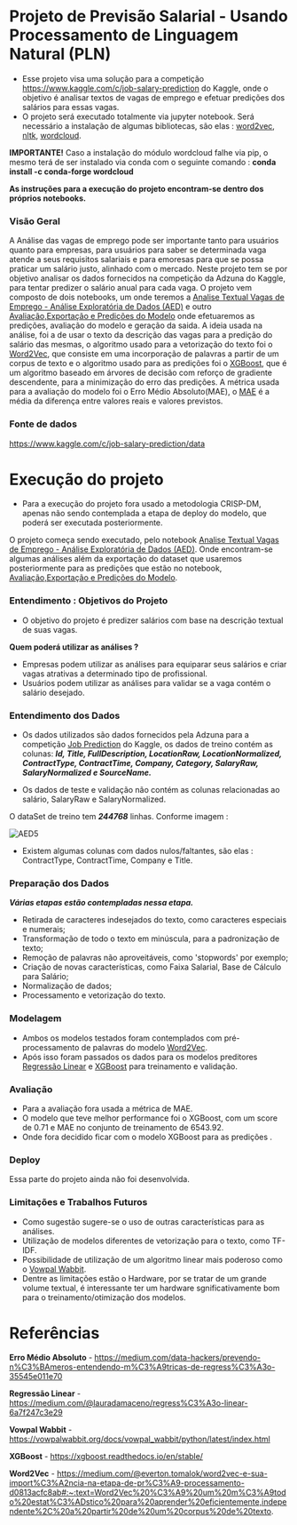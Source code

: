 # Projeto de Previsão Salarial - Usando Processamento de Linguagem Natural (PLN)

* Esse projeto visa uma solução para a competição https://www.kaggle.com/c/job-salary-prediction do Kaggle, onde o objetivo é analisar textos de vagas de emprego e efetuar predições dos salários para essas vagas.
* O projeto será executado totalmente via jupyter notebook. Será necessário a instalação de algumas bibliotecas, são elas :
[word2vec](https://radimrehurek.com/gensim/auto_examples/tutorials/run_word2vec.html), [nltk](https://www.nltk.org/), [wordcloud](http://amueller.github.io/word_cloud/).

**IMPORTANTE!** Caso a instalação do módulo wordcloud falhe via pip, o mesmo terá de ser instalado via conda com o seguinte comando :
**conda install -c conda-forge wordcloud**

**As instruções para a execução do projeto encontram-se dentro dos próprios notebooks.**

### Visão Geral
A Análise das vagas de emprego pode ser importante tanto para usuários quanto para empresas, para usuários para saber se determinada vaga atende a seus requisitos salariais e para emoresas para que se possa praticar um salário justo, alinhado com o mercado. Neste projeto tem se por objetivo analisar os dados fornecidos na competição da Adzuna do Kaggle, para tentar predizer o salário anual para cada vaga.
O projeto vem composto de dois notebooks, um onde teremos a [Analise Textual Vagas de Emprego - Análise Exploratória de Dados (AED)](/PredictSalary_RegressionProblemExample_AED.ipynb) e outro [Avaliação,Exportação e Predições do Modelo](/PredictSalary_RegressionProblemExample_Training_Evaluating_Models.ipynb) onde efetuaremos as predições, avaliação do modelo e geração da saida.
A ideia usada na análise, foi a de usar o texto da descrição das vagas para a predição do salário das mesmas, o algoritmo usado para a vetorização do texto foi o [Word2Vec](https://medium.com/@everton.tomalok/word2vec-e-sua-import%C3%A2ncia-na-etapa-de-pr%C3%A9-processamento-d0813acfc8ab#:~:text=Word2Vec%20%C3%A9%20um%20m%C3%A9todo%20estat%C3%ADstico%20para%20aprender%20eficientemente,independente%2C%20a%20partir%20de%20um%20corpus%20de%20texto.), que consiste em uma incorporação de palavras a partir de um corpus de texto e o algoritmo usado para as predições foi o [XGBoost](https://xgboost.readthedocs.io/en/stable/), que é um algoritmo baseado em árvores de decisão com reforço de gradiente descendente, para a minimização do erro das predições.
A métrica usada para a avaliação do modelo foi o Erro Médio Absoluto(MAE), o [MAE](https://medium.com/data-hackers/prevendo-n%C3%BAmeros-entendendo-m%C3%A9tricas-de-regress%C3%A3o-35545e011e70) é a média da diferença entre valores reais e valores previstos.

### Fonte de dados

https://www.kaggle.com/c/job-salary-prediction/data

# Execução do projeto

* Para a execução do projeto fora usado a metodologia CRISP-DM, apenas não sendo contemplada a etapa de deploy do modelo, que poderá ser executada posteriormente.

O projeto começa sendo executado, pelo notebook [Analise Textual Vagas de Emprego - Análise Exploratória de Dados (AED)](/PredictSalary_RegressionProblemExample_AED.ipynb). Onde encontram-se algumas análises além da exportação do dataset que usaremos posteriormente para as predições que estão no notebook, [Avaliação,Exportação e Predições do Modelo](/PredictSalary_RegressionProblemExample_Training_Evaluating_Models.ipynb).

### Entendimento : Objetivos do Projeto 

* O objetivo do projeto é predizer salários com base na descrição textual de suas vagas.

**Quem poderá utilizar as análises ?**
* Empresas podem utilizar as análises para equiparar seus salários e criar vagas atrativas a determinado tipo de profissional.
* Usuários podem utilizar as análises para validar se a vaga contém o salário desejado.

### Entendimento dos Dados

* Os dados utilizados são dados fornecidos pela Adzuna para a competição [Job Prediction](https://www.kaggle.com/c/job-salary-prediction) do Kaggle, os dados de treino contém as colunas:
***Id, Title, FullDescription, LocationRaw, LocationNormalized, ContractType, ContractTime, Company, Category, SalaryRaw, SalaryNormalized e SourceName.***

* Os dados de teste e validação não contém as colunas relacionadas ao salário, SalaryRaw e SalaryNormalized.

O dataSet de treino tem ***244768*** linhas. Conforme imagem : 

![AED5](https://user-images.githubusercontent.com/61605612/148666686-c971e04d-bdc4-423e-b8b8-1bef1e2e27b8.jpg)
* Existem algumas colunas com dados nulos/faltantes, são elas : ContractType, ContractTime, Company e Title.

### Preparação dos Dados

***Várias etapas estão contempladas nessa etapa.***

* Retirada de caracteres indesejados do texto, como caracteres especiais e numerais;
* Transformação de todo o texto em minúscula, para a padronização de texto;
* Remoção de palavras não aproveitáveis, como 'stopwords' por exemplo; 
* Criação de novas características, como Faixa Salarial, Base de Cálculo para Salário;
* Normalização de dados;
* Processamento e vetorização do texto. 

### Modelagem

* Ambos os modelos testados foram contemplados com pré-processamento de palavras do modelo [Word2Vec](https://medium.com/@everton.tomalok/word2vec-e-sua-import%C3%A2ncia-na-etapa-de-pr%C3%A9-processamento-d0813acfc8ab#:~:text=Word2Vec%20%C3%A9%20um%20m%C3%A9todo%20estat%C3%ADstico%20para%20aprender%20eficientemente,independente%2C%20a%20partir%20de%20um%20corpus%20de%20texto.).
*  Após isso foram passados os dados para os modelos preditores [Regressão Linear](https://medium.com/@lauradamaceno/regress%C3%A3o-linear-6a7f247c3e29) e [XGBoost](https://xgboost.readthedocs.io/en/stable/) para treinamento e validação.

### Avaliação

* Para a avaliação fora usada a métrica de MAE. 
* O modelo que teve melhor performance foi o XGBoost, com um score de 0.71 e MAE no conjunto de treinamento de 6543.92.
* Onde fora decidido ficar com o modelo XGBoost para as predições .

### Deploy

Essa parte do projeto ainda não foi desenvolvida.

### Limitações e Trabalhos Futuros

* Como sugestão sugere-se o uso de outras características para as análises. 
* Utilização de modelos diferentes de vetorização para o texto, como TF-IDF. 
* Possibilidade de utilização de um algoritmo linear mais poderoso como o [Vowpal Wabbit](https://vowpalwabbit.org/docs/vowpal_wabbit/python/latest/index.html). 
* Dentre as limitações estão o Hardware, por se tratar de um grande volume textual, é interessante ter um hardware sgnificativamente bom para o treinamento/otimização dos modelos.


# Referências 

**Erro Médio Absoluto** - https://medium.com/data-hackers/prevendo-n%C3%BAmeros-entendendo-m%C3%A9tricas-de-regress%C3%A3o-35545e011e70

**Regressão Linear** - https://medium.com/@lauradamaceno/regress%C3%A3o-linear-6a7f247c3e29

**Vowpal Wabbit** - https://vowpalwabbit.org/docs/vowpal_wabbit/python/latest/index.html

**XGBoost** - https://xgboost.readthedocs.io/en/stable/

**Word2Vec** - https://medium.com/@everton.tomalok/word2vec-e-sua-import%C3%A2ncia-na-etapa-de-pr%C3%A9-processamento-d0813acfc8ab#:~:text=Word2Vec%20%C3%A9%20um%20m%C3%A9todo%20estat%C3%ADstico%20para%20aprender%20eficientemente,independente%2C%20a%20partir%20de%20um%20corpus%20de%20texto.


